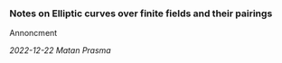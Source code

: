 ### Notes on Elliptic curves over finite fields and their pairings

Annoncment

*2022-12-22 Matan Prasma*
